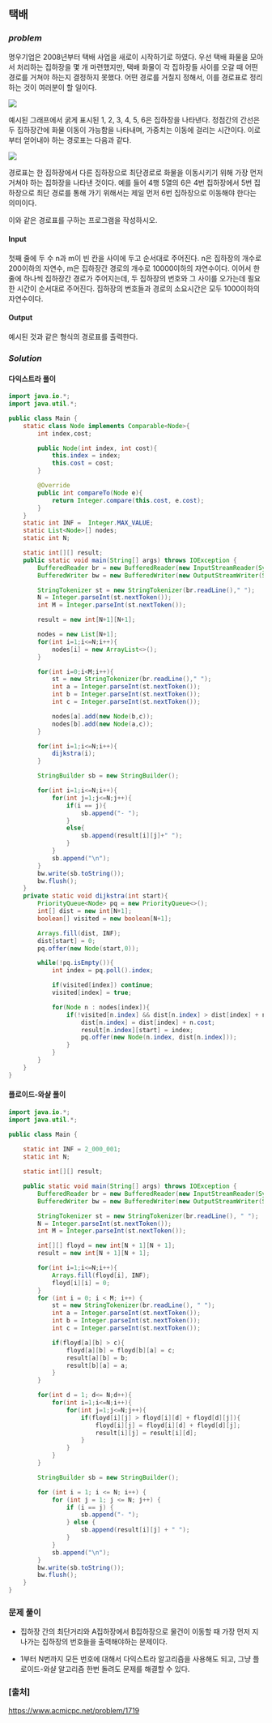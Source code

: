 ## **택배**


### ***problem***
명우기업은 2008년부터 택배 사업을 새로이 시작하기로 하였다. 우선 택배 화물을 모아서 처리하는 집하장을 몇 개 마련했지만, 택배 화물이 각 집하장들 사이를 오갈 때 어떤 경로를 거쳐야 하는지 결정하지 못했다. 어떤 경로를 거칠지 정해서, 이를 경로표로 정리하는 것이 여러분이 할 일이다.
<p align="left">
<img src="https://www.acmicpc.net/JudgeOnline/upload/201005/taekbae.PNG">
</p>

예시된 그래프에서 굵게 표시된 1, 2, 3, 4, 5, 6은 집하장을 나타낸다. 정점간의 간선은 두 집하장간에 화물 이동이 가능함을 나타내며, 가중치는 이동에 걸리는 시간이다. 이로부터 얻어내야 하는 경로표는 다음과 같다.

<p align="left">
<img src="https://www.acmicpc.net/JudgeOnline/upload/201005/tktk.PNG">
</p>

경로표는 한 집하장에서 다른 집하장으로 최단경로로 화물을 이동시키기 위해 가장 먼저 거쳐야 하는 집하장을 나타낸 것이다. 예를 들어 4행 5열의 6은 4번 집하장에서 5번 집하장으로 최단 경로를 통해 가기 위해서는 제일 먼저 6번 집하장으로 이동해야 한다는 의미이다.

이와 같은 경로표를 구하는 프로그램을 작성하시오.

#### **Input**
첫째 줄에 두 수 n과 m이 빈 칸을 사이에 두고 순서대로 주어진다. n은 집하장의 개수로 200이하의 자연수, m은 집하장간 경로의 개수로 10000이하의 자연수이다. 이어서 한 줄에 하나씩 집하장간 경로가 주어지는데, 두 집하장의 번호와 그 사이를 오가는데 필요한 시간이 순서대로 주어진다. 집하장의 번호들과 경로의 소요시간은 모두 1000이하의 자연수이다.

#### **Output**
예시된 것과 같은 형식의 경로표를 출력한다.

### ***Solution***
#### 다익스트라 풀이
``` java
import java.io.*;
import java.util.*;

public class Main {
    static class Node implements Comparable<Node>{
        int index,cost;

        public Node(int index, int cost){
            this.index = index;
            this.cost = cost;
        }

        @Override
        public int compareTo(Node e){
            return Integer.compare(this.cost, e.cost);
        }
    }
    static int INF =  Integer.MAX_VALUE;
    static List<Node>[] nodes;
    static int N;

    static int[][] result;
    public static void main(String[] args) throws IOException {
        BufferedReader br = new BufferedReader(new InputStreamReader(System.in));
        BufferedWriter bw = new BufferedWriter(new OutputStreamWriter(System.out));

        StringTokenizer st = new StringTokenizer(br.readLine()," ");
        N = Integer.parseInt(st.nextToken());
        int M = Integer.parseInt(st.nextToken());

        result = new int[N+1][N+1];

        nodes = new List[N+1];
        for(int i=1;i<=N;i++){
            nodes[i] = new ArrayList<>();
        }

        for(int i=0;i<M;i++){
            st = new StringTokenizer(br.readLine()," ");
            int a = Integer.parseInt(st.nextToken());
            int b = Integer.parseInt(st.nextToken());
            int c = Integer.parseInt(st.nextToken());

            nodes[a].add(new Node(b,c));
            nodes[b].add(new Node(a,c));
        }

        for(int i=1;i<=N;i++){
            dijkstra(i);
        }

        StringBuilder sb = new StringBuilder();

        for(int i=1;i<=N;i++){
            for(int j=1;j<=N;j++){
                if(i == j){
                    sb.append("- ");
                }
                else{
                    sb.append(result[i][j]+" ");
                }
            }
            sb.append("\n");
        }
        bw.write(sb.toString());
        bw.flush();
    }
    private static void dijkstra(int start){
        PriorityQueue<Node> pq = new PriorityQueue<>();
        int[] dist = new int[N+1];
        boolean[] visited = new boolean[N+1];

        Arrays.fill(dist, INF);
        dist[start] = 0;
        pq.offer(new Node(start,0));

        while(!pq.isEmpty()){
            int index = pq.poll().index;

            if(visited[index]) continue;
            visited[index] = true;

            for(Node n : nodes[index]){
                if(!visited[n.index] && dist[n.index] > dist[index] + n.cost){
                    dist[n.index] = dist[index] + n.cost;
                    result[n.index][start] = index;
                    pq.offer(new Node(n.index, dist[n.index]));
                }
            }
        }
    }
}
```
#### 플로이드-와샬 풀이
``` java
import java.io.*;
import java.util.*;

public class Main {
    
    static int INF = 2_000_001;
    static int N;

    static int[][] result;

    public static void main(String[] args) throws IOException {
        BufferedReader br = new BufferedReader(new InputStreamReader(System.in));
        BufferedWriter bw = new BufferedWriter(new OutputStreamWriter(System.out));

        StringTokenizer st = new StringTokenizer(br.readLine(), " ");
        N = Integer.parseInt(st.nextToken());
        int M = Integer.parseInt(st.nextToken());

        int[][] floyd = new int[N + 1][N + 1];
        result = new int[N + 1][N + 1];

        for(int i=1;i<=N;i++){
            Arrays.fill(floyd[i], INF);
            floyd[i][i] = 0;
        }
        for (int i = 0; i < M; i++) {
            st = new StringTokenizer(br.readLine(), " ");
            int a = Integer.parseInt(st.nextToken());
            int b = Integer.parseInt(st.nextToken());
            int c = Integer.parseInt(st.nextToken());

            if(floyd[a][b] > c){
                floyd[a][b] = floyd[b][a] = c;
                result[a][b] = b;
                result[b][a] = a;
            }
        }

        for(int d = 1; d<= N;d++){
            for(int i=1;i<=N;i++){
                for(int j=1;j<=N;j++){
                    if(floyd[i][j] > floyd[i][d] + floyd[d][j]){
                        floyd[i][j] = floyd[i][d] + floyd[d][j];
                        result[i][j] = result[i][d];
                    }
                }
            }
        }

        StringBuilder sb = new StringBuilder();

        for (int i = 1; i <= N; i++) {
            for (int j = 1; j <= N; j++) {
                if (i == j) {
                    sb.append("- ");
                } else {
                    sb.append(result[i][j] + " ");
                }
            }
            sb.append("\n");
        }
        bw.write(sb.toString());
        bw.flush();
    }
}
```
### **문제 풀이**
- 집하장 간의 최단거리와 A집하장에서 B집하장으로 물건이 이동할 때 가장 먼저 지나가는 집하장의 번호들을 출력해야하는 문제이다.

- 1부터 N번까지 모든 번호에 대해서 다익스트라 알고리즘을 사용해도 되고, 그냥 플로이드-와샬 알고리즘 한번 돌려도 문제를 해결할 수 있다.



### **[출처]**
https://www.acmicpc.net/problem/1719